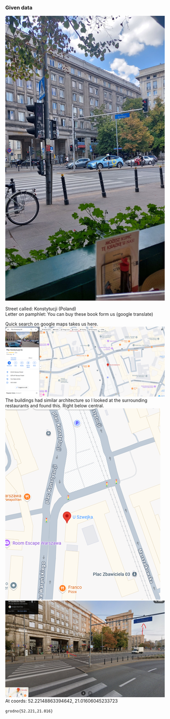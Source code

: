 ### Given data

![400](chall_photo.jpg)<br>

Street called: Konstytucji (Poland)<br>
Letter on pamphlet: You can buy these book form us (google translate)<br>

Quick search on google maps takes us here.<br>
![Pasted image 20250113101715.png](Pasted%20image%2020250113101715.png)<br>
The buildings had similar architecture so I looked at the surrounding restaurants and found this. Right below central.<br>
![Pasted image 20250113101810.png](Pasted%20image%2020250113101810.png)<br>
![Pasted image 20250113101923.png](Pasted%20image%2020250113101923.png)<br>
At coords: 52.22148863394642, 21.01606045233723<br>

`grodno{52.221,21.016}`